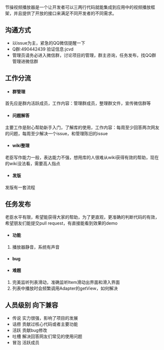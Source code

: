 节操视频播放器是一个让开发者可以三两行代码就能集成到应用中的视频播放框架，并且提供了开放的接口来满足不同开发者的不同需求。

## 沟通方式
* 以issue为主，紧急的QQ微信提醒一下
* Q群:490442439 验证信息:jcvd
* 管理员请务必进入微信群，讨论项目的管理，群主咨询，任务发布，找QQ群管理进微信群


## 工作分流

- #### 群管理

首先应是群内活跃成员，工作内容：管理群成员，整理群文件，宣传微信群等

- #### 问题解答

主要工作是耐心帮助新手入门，了解库的使用，工作内容：每周至少回答两次网友的问题，每周至少解决一个issue，和管理陈旧的issue

- #### wiki整理

老臣写作能力一般，表达能力不强，想用库的人很难从wiki获得有效的帮助，现在的wiki没法看，需要高人指点

- #### 发版

发版有一套流程


## 任务发布

老臣水平有限，希望能获得大家的帮助，为了更直观，更准确的判断代码的有效，希望朋友们能提交pull request，有直接能看到效果的demo

- #### 功能

1. 播放器静音，系统有声音

- #### bug

- #### 难题

1. 完美监听列表滑动，准确监听Item滑动出界面和滑入界面
2. 列表中播放时会频繁调用Adapter的getView，如何解决

## 人员级别 向下兼容

* 传说 实力很强，影响了项目的发展
* 话痨 贡献过核心代码或者主要功能
* 活跃 贡献bug修改
* 吐槽 解决回答网友们常见的使用问题
* 冒泡 活跃成员

